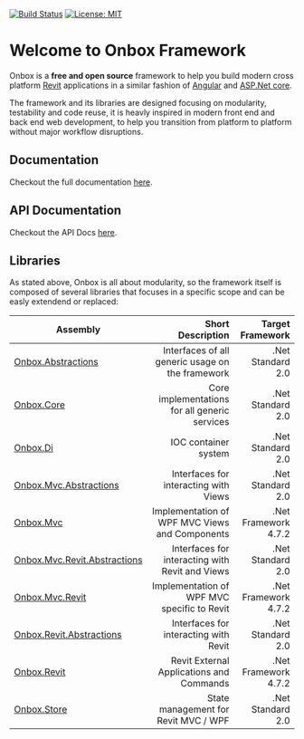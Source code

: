 [![Build Status](https://dev.azure.com/onbox/Onbox%20Framework/_apis/build/status/Build%20Docfx?branchName=master)](https://dev.azure.com/onbox/Onbox%20Framework/_build/latest?definitionId=12&branchName=master) [![License: MIT](https://img.shields.io/badge/License-MIT-yellow.svg)](https://opensource.org/licenses/MIT)


# Welcome to Onbox Framework

Onbox is a **free and open source** framework to help you build modern cross platform [Revit](https://www.autodesk.com.au/products/revit/overview?plc=RVT&term=1-YEAR&support=ADVANCED&quantity=1) applications in a similar fashion of [Angular](https://angular.io/) and [ASP.Net core](https://dotnet.microsoft.com/apps/aspnet).

The framework and its libraries are designed focusing on modularity, testability and code reuse, it is heavly inspired in modern front end and back end web development, to help you transition from platform to platform without major workflow disruptions.

## Documentation

Checkout the full documentation [here](https://engthiago.github.io/Onboxframework.docs/).

## API Documentation

Checkout the API Docs [here](https://engthiago.github.io/Onboxframework.docs/api/index.html).

## Libraries

As stated above, Onbox is all about modularity, so the framework itself is composed of several libraries that focuses in a specific scope and can be easly extendend or replaced:

| Assembly                           | Short Description                                | Target Framework       |
| -----------------------------------|-------------------------------------------------:|-----------------------:|
| [Onbox.Abstractions](https://www.nuget.org/packages/Onbox.Abstractions/)             | Interfaces of all generic usage on the framework | .Net Standard 2.0      |
| [Onbox.Core](https://www.nuget.org/packages/Onbox.Core/)                     | Core implementations for all generic services    | .Net Standard 2.0      |
| [Onbox.Di](https://www.nuget.org/packages/Onbox.Core/)                       | IOC container system                             | .Net Standard 2.0      |
| [Onbox.Mvc.Abstractions](https://www.nuget.org/packages/Onbox.Abstractions/)        | Interfaces for interacting with Views            | .Net Standard 2.0      |
| [Onbox.Mvc](https://www.nuget.org/packages/Onbox.Mvc/)                      | Implementation of WPF MVC Views and Components   | .Net Framework 4.7.2   |
| [Onbox.Mvc.Revit.Abstractions](https://www.nuget.org/packages/Onbox.Mvc.Revit.Abstractions/)   | Interfaces for interacting with Revit and Views  | .Net Standard 2.0      |
| [Onbox.Mvc.Revit](https://www.nuget.org/packages/Onbox.Mvc.Revit/)                | Implementation of WPF MVC specific to Revit      | .Net Framework 4.7.2   |
| [Onbox.Revit.Abstractions](https://www.nuget.org/packages/Onbox.Revit.Abstractions/)       | Interfaces for interacting with Revit            | .Net Standard 2.0      |
| [Onbox.Revit](https://www.nuget.org/packages/Onbox.Revit/)                    | Revit External Applications and Commands         | .Net Framework 4.7.2   |
| [Onbox.Store](https://www.nuget.org/packages/Onbox.Store/)                    | State management for Revit MVC / WPF             | .Net Standard 2.0      |
